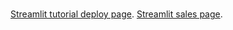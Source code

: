 #

[Streamlit tutorial deploy page](https://anchioro-st-tutorial.streamlit.app/).
[Streamlit sales page](https://anchioro-st-tutorial-sales.streamlit.app/).
